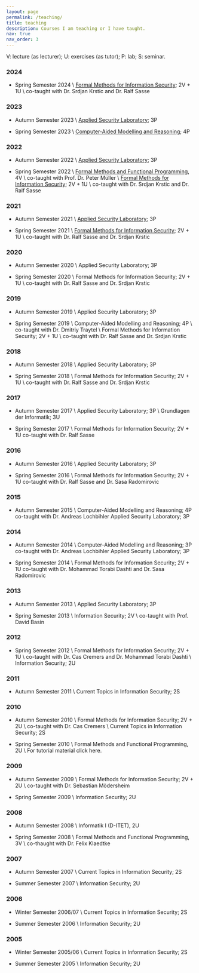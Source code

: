 ```yaml
---
layout: page
permalink: /teaching/
title: teaching
description: Courses I am teaching or I have taught. 
nav: true
nav_order: 3
---
```


V: lecture (as lecturer); U: exercises (as tutor); P: lab; S: seminar.

### 2024

- Spring Semester 2024 \\
[Formal Methods for Information Security](https://infsec.ethz.ch/education/ss2024/fmsec.html); 2V + 1U \\
co-taught with Dr. Srdjan Krstic and Dr. Ralf Sasse

### 2023

- Autumn Semester 2023 \\
[Applied Security Laboratory](http://www.infsec.ethz.ch/education/as2023/seclab); 3P

- Spring Semester 2023 \\
[Computer-Aided Modelling and Reasoning](https://infsec.ethz.ch/education/ss2023/camr.html); 4P

### 2022

- Autumn Semester 2022 \\
[Applied Security Laboratory](http://www.infsec.ethz.ch/education/as2022/seclab); 3P

- Spring Semester 2022 \\
[Formal Methods and Functional Programming](https://infsec.ethz.ch/education/ss2022/fmfp.html), 4V \\
co-taught with Prof. Dr. Peter Müller \\
[Formal Methods for Information Security](https://infsec.ethz.ch/education/ss2022/fmsec.html); 2V + 1U \\
co-taught with Dr. Srdjan Krstic and Dr. Ralf Sasse

### 2021

- Autumn Semester 2021 \\
[Applied Security Laboratory](http://www.infsec.ethz.ch/education/as2021/seclab); 3P

- Spring Semester 2021 \\
[Formal Methods for Information Security](http://www.infsec.ethz.ch/education/ss2021/fmsec); 2V + 1U \\
co-taught with Dr. Ralf Sasse and Dr. Srdjan Krstic

### 2020

- Autumn Semester 2020 \\
Applied Security Laboratory; 3P

- Spring Semester 2020 \\
Formal Methods for Information Security; 2V + 1U \\
co-taught with Dr. Ralf Sasse and Dr. Srdjan Krstic

### 2019

- Autumn Semester 2019 \\
Applied Security Laboratory; 3P

- Spring Semester 2019 \\
Computer-Aided Modelling and Reasoning; 4P \\
co-taught with Dr. Dmitriy Traytel \\
Formal Methods for Information Security; 2V + 1U \\
co-taught with Dr. Ralf Sasse and Dr. Srdjan Krstic

### 2018

- Autumn Semester 2018 \\
Applied Security Laboratory; 3P

- Spring Semester 2018 \\
Formal Methods for Information Security; 2V + 1U \\
co-taught with Dr. Ralf Sasse and Dr. Srdjan Krstic

### 2017

- Autumn Semester 2017 \\
Applied Security Laboratory; 3P \\
Grundlagen der Informatik; 3U

- Spring Semester 2017 \\
Formal Methods for Information Security; 2V + 1U
co-taught with Dr. Ralf Sasse

### 2016

- Autumn Semester 2016 \\
Applied Security Laboratory; 3P

- Spring Semester 2016 \\
Formal Methods for Information Security; 2V + 1U
co-taught with Dr. Ralf Sasse and Dr. Sasa Radomirovic

### 2015

- Autumn Semester 2015 \\
Computer-Aided Modelling and Reasoning; 4P
co-taught with Dr. Andreas Lochbihler
Applied Security Laboratory; 3P

### 2014

- Autumn Semester 2014 \\
Computer-Aided Modelling and Reasoning; 3P
co-taught with Dr. Andreas Lochbihler
Applied Security Laboratory; 3P

- Spring Semester 2014 \\
Formal Methods for Information Security; 2V + 1U
co-taught with Dr. Mohammad Torabi Dashti and Dr. Sasa Radomirovic

### 2013

- Autumn Semester 2013 \\
Applied Security Laboratory; 3P

- Spring Semester 2013 \\
Information Security; 2V \\
co-taught with Prof. David Basin

### 2012

- Spring Semester 2012 \\
Formal Methods for Information Security; 2V + 1U \\
co-taught with Dr. Cas Cremers and Dr. Mohammad Torabi Dashti \\
Information Security; 2U

### 2011

- Autumn Semester 2011 \\
Current Topics in Information Security; 2S

### 2010

- Autumn Semester 2010 \\
Formal Methods for Information Security; 2V + 2U \\
co-taught with Dr. Cas Cremers \\
Current Topics in Information Security; 2S

- Spring Semester 2010 \\
Formal Methods and Functional Programming, 2U \\
For tutorial material click here.

### 2009

- Autumn Semester 2009 \\
Formal Methods for Information Security; 2V + 2U \\
co-taught with Dr. Sebastian Mödersheim

- Spring Semester 2009 \\
Information Security; 2U

### 2008

- Autumn Semester 2008 \\
Informatik I (D-ITET), 2U 

- Spring Semester 2008 \\
Formal Methods and Functional Programming, 3V \\
co-thaught with Dr. Felix Klaedtke

### 2007

- Autumn Semester 2007 \\
Current Topics in Information Security; 2S

- Summer Semester 2007 \\
Information Security; 2U

### 2006

- Winter Semester 2006/07 \\
Current Topics in Information Security; 2S

- Summer Semester 2006 \\
Information Security; 2U

### 2005

- Winter Semester 2005/06 \\
Current Topics in Information Security; 2S

- Summer Semester 2005 \\
Information Security; 2U
